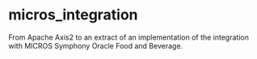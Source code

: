 # micros_integration
From Apache Axis2 to an extract of an implementation of the integration with  MICROS Symphony Oracle Food and Beverage.

